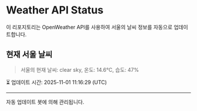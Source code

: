 
# Weather API Status

이 리포지토리는 OpenWeather API를 사용하여 서울의 날씨 정보를 자동으로 업데이트합니다.

## 현재 서울 날씨
> 서울의 현재 날씨: clear sky, 온도: 14.6°C, 습도: 47%

⏳ 업데이트 시간: 2025-11-01 11:16:29 (UTC)

---
자동 업데이트 봇에 의해 관리됩니다.

